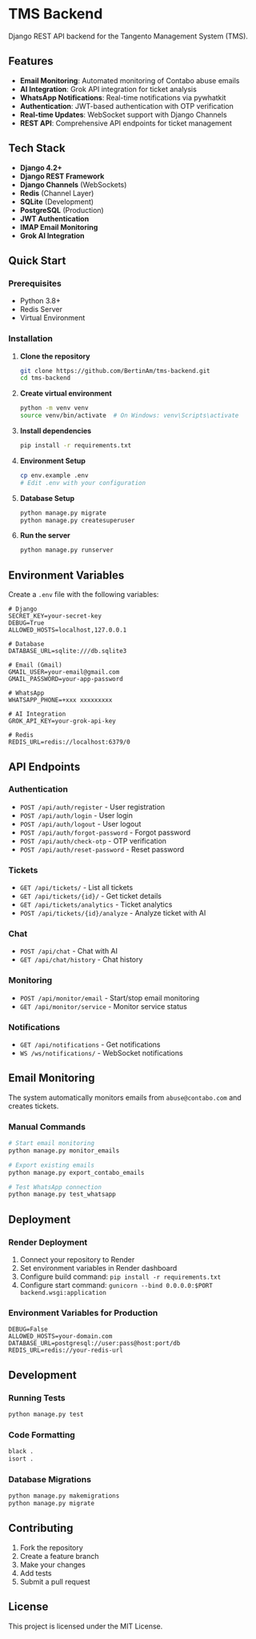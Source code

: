 # TMS Backend

Django REST API backend for the Tangento Management System (TMS).

## Features

- **Email Monitoring**: Automated monitoring of Contabo abuse emails
- **AI Integration**: Grok API integration for ticket analysis
- **WhatsApp Notifications**: Real-time notifications via pywhatkit
- **Authentication**: JWT-based authentication with OTP verification
- **Real-time Updates**: WebSocket support with Django Channels
- **REST API**: Comprehensive API endpoints for ticket management

## Tech Stack

- **Django 4.2+**
- **Django REST Framework**
- **Django Channels** (WebSockets)
- **Redis** (Channel Layer)
- **SQLite** (Development)
- **PostgreSQL** (Production)
- **JWT Authentication**
- **IMAP Email Monitoring**
- **Grok AI Integration**

## Quick Start

### Prerequisites

- Python 3.8+
- Redis Server
- Virtual Environment

### Installation

1. **Clone the repository**
   ```bash
   git clone https://github.com/BertinAm/tms-backend.git
   cd tms-backend
   ```

2. **Create virtual environment**
   ```bash
   python -m venv venv
   source venv/bin/activate  # On Windows: venv\Scripts\activate
   ```

3. **Install dependencies**
   ```bash
   pip install -r requirements.txt
   ```

4. **Environment Setup**
   ```bash
   cp env.example .env
   # Edit .env with your configuration
   ```

5. **Database Setup**
   ```bash
   python manage.py migrate
   python manage.py createsuperuser
   ```

6. **Run the server**
   ```bash
   python manage.py runserver
   ```

## Environment Variables

Create a `.env` file with the following variables:

```env
# Django
SECRET_KEY=your-secret-key
DEBUG=True
ALLOWED_HOSTS=localhost,127.0.0.1

# Database
DATABASE_URL=sqlite:///db.sqlite3

# Email (Gmail)
GMAIL_USER=your-email@gmail.com
GMAIL_PASSWORD=your-app-password

# WhatsApp
WHATSAPP_PHONE=+xxx xxxxxxxxx

# AI Integration
GROK_API_KEY=your-grok-api-key

# Redis
REDIS_URL=redis://localhost:6379/0
```

## API Endpoints

### Authentication
- `POST /api/auth/register` - User registration
- `POST /api/auth/login` - User login
- `POST /api/auth/logout` - User logout
- `POST /api/auth/forgot-password` - Forgot password
- `POST /api/auth/check-otp` - OTP verification
- `POST /api/auth/reset-password` - Reset password

### Tickets
- `GET /api/tickets/` - List all tickets
- `GET /api/tickets/{id}/` - Get ticket details
- `GET /api/tickets/analytics` - Ticket analytics
- `POST /api/tickets/{id}/analyze` - Analyze ticket with AI

### Chat
- `POST /api/chat` - Chat with AI
- `GET /api/chat/history` - Chat history

### Monitoring
- `POST /api/monitor/email` - Start/stop email monitoring
- `GET /api/monitor/service` - Monitor service status

### Notifications
- `GET /api/notifications` - Get notifications
- `WS /ws/notifications/` - WebSocket notifications

## Email Monitoring

The system automatically monitors emails from `abuse@contabo.com` and creates tickets.

### Manual Commands

```bash
# Start email monitoring
python manage.py monitor_emails

# Export existing emails
python manage.py export_contabo_emails

# Test WhatsApp connection
python manage.py test_whatsapp
```

## Deployment

### Render Deployment

1. Connect your repository to Render
2. Set environment variables in Render dashboard
3. Configure build command: `pip install -r requirements.txt`
4. Configure start command: `gunicorn --bind 0.0.0.0:$PORT backend.wsgi:application`

### Environment Variables for Production

```env
DEBUG=False
ALLOWED_HOSTS=your-domain.com
DATABASE_URL=postgresql://user:pass@host:port/db
REDIS_URL=redis://your-redis-url
```

## Development

### Running Tests
```bash
python manage.py test
```

### Code Formatting
```bash
black .
isort .
```

### Database Migrations
```bash
python manage.py makemigrations
python manage.py migrate
```

## Contributing

1. Fork the repository
2. Create a feature branch
3. Make your changes
4. Add tests
5. Submit a pull request

## License

This project is licensed under the MIT License.
